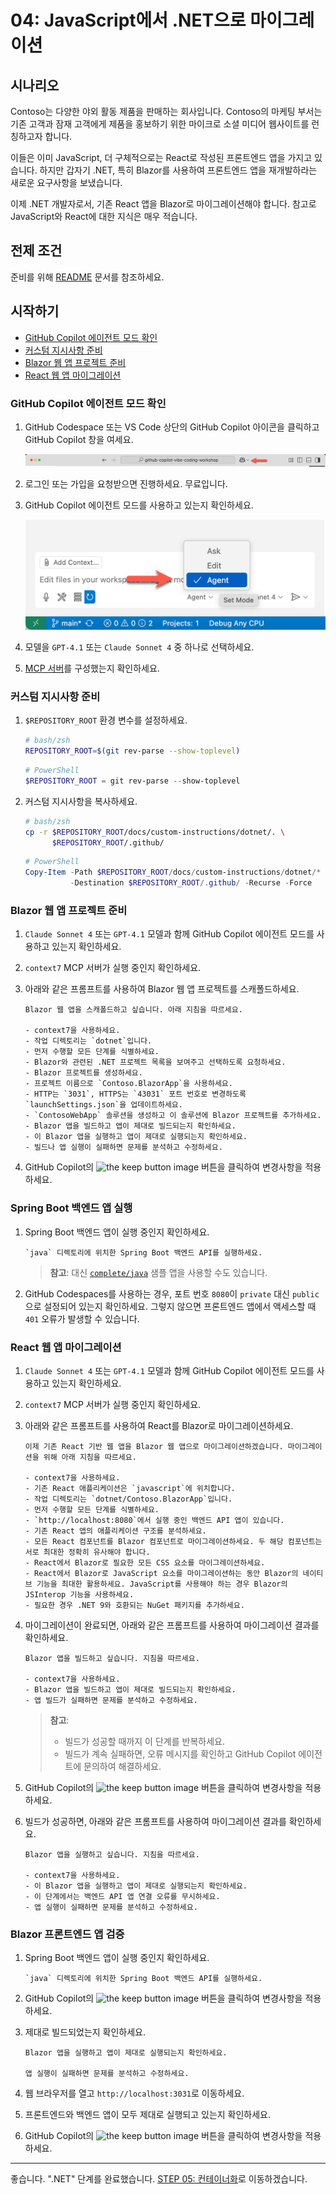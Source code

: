 # 04: JavaScript에서 .NET으로 마이그레이션

## 시나리오

Contoso는 다양한 야외 활동 제품을 판매하는 회사입니다. Contoso의 마케팅 부서는 기존 고객과 잠재 고객에게 제품을 홍보하기 위한 마이크로 소셜 미디어 웹사이트를 런칭하고자 합니다.

이들은 이미 JavaScript, 더 구체적으로는 React로 작성된 프론트엔드 앱을 가지고 있습니다. 하지만 갑자기 .NET, 특히 Blazor를 사용하여 프론트엔드 앱을 재개발하라는 새로운 요구사항을 보냈습니다.

이제 .NET 개발자로서, 기존 React 앱을 Blazor로 마이그레이션해야 합니다. 참고로 JavaScript와 React에 대한 지식은 매우 적습니다.

## 전제 조건

준비를 위해 [README](../README.md) 문서를 참조하세요.

## 시작하기

- [GitHub Copilot 에이전트 모드 확인](#github-copilot-에이전트-모드-확인)
- [커스텀 지시사항 준비](#커스텀-지시사항-준비)
- [Blazor 웹 앱 프로젝트 준비](#blazor-웹-앱-프로젝트-준비)
- [React 웹 앱 마이그레이션](#react-웹-앱-마이그레이션)

### GitHub Copilot 에이전트 모드 확인

1. GitHub Codespace 또는 VS Code 상단의 GitHub Copilot 아이콘을 클릭하고 GitHub Copilot 창을 여세요.

   ![Open GitHub Copilot Chat](../../../docs/images/setup-02.png)

1. 로그인 또는 가입을 요청받으면 진행하세요. 무료입니다.
1. GitHub Copilot 에이전트 모드를 사용하고 있는지 확인하세요.

   ![GitHub Copilot Agent Mode](../../../docs/images/setup-03.png)

1. 모델을 `GPT-4.1` 또는 `Claude Sonnet 4` 중 하나로 선택하세요.
1. [MCP 서버](./00-setup.md#mcp-서버-설정)를 구성했는지 확인하세요.

### 커스텀 지시사항 준비

1. `$REPOSITORY_ROOT` 환경 변수를 설정하세요.

   ```bash
   # bash/zsh
   REPOSITORY_ROOT=$(git rev-parse --show-toplevel)
   ```

   ```powershell
   # PowerShell
   $REPOSITORY_ROOT = git rev-parse --show-toplevel
   ```

1. 커스텀 지시사항을 복사하세요.

    ```bash
    # bash/zsh
    cp -r $REPOSITORY_ROOT/docs/custom-instructions/dotnet/. \
          $REPOSITORY_ROOT/.github/
    ```

    ```powershell
    # PowerShell
    Copy-Item -Path $REPOSITORY_ROOT/docs/custom-instructions/dotnet/* `
              -Destination $REPOSITORY_ROOT/.github/ -Recurse -Force
    ```

### Blazor 웹 앱 프로젝트 준비

1. `Claude Sonnet 4` 또는 `GPT-4.1` 모델과 함께 GitHub Copilot 에이전트 모드를 사용하고 있는지 확인하세요.
1. `context7` MCP 서버가 실행 중인지 확인하세요.
1. 아래와 같은 프롬프트를 사용하여 Blazor 웹 앱 프로젝트를 스캐폴드하세요.

    ```text
    Blazor 웹 앱을 스캐폴드하고 싶습니다. 아래 지침을 따르세요.

    - context7을 사용하세요.
    - 작업 디렉토리는 `dotnet`입니다.
    - 먼저 수행할 모든 단계를 식별하세요.
    - Blazor와 관련된 .NET 프로젝트 목록을 보여주고 선택하도록 요청하세요.
    - Blazor 프로젝트를 생성하세요.
    - 프로젝트 이름으로 `Contoso.BlazorApp`을 사용하세요.
    - HTTP는 `3031`, HTTPS는 `43031` 포트 번호로 변경하도록 `launchSettings.json`을 업데이트하세요.
    - `ContosoWebApp` 솔루션을 생성하고 이 솔루션에 Blazor 프로젝트를 추가하세요.
    - Blazor 앱을 빌드하고 앱이 제대로 빌드되는지 확인하세요.
    - 이 Blazor 앱을 실행하고 앱이 제대로 실행되는지 확인하세요.
    - 빌드나 앱 실행이 실패하면 문제를 분석하고 수정하세요.
    ```

1. GitHub Copilot의 ![the keep button image](https://img.shields.io/badge/keep-blue) 버튼을 클릭하여 변경사항을 적용하세요.

### Spring Boot 백엔드 앱 실행

1. Spring Boot 백엔드 앱이 실행 중인지 확인하세요.

    ```text
    `java` 디렉토리에 위치한 Spring Boot 백엔드 API를 실행하세요.
    ```

   > **참고**: 대신 [`complete/java`](../complete/java/) 샘플 앱을 사용할 수도 있습니다.

1. GitHub Codespaces를 사용하는 경우, 포트 번호 `8080`이 `private` 대신 `public`으로 설정되어 있는지 확인하세요. 그렇지 않으면 프론트엔드 앱에서 액세스할 때 `401` 오류가 발생할 수 있습니다.

### React 웹 앱 마이그레이션

1. `Claude Sonnet 4` 또는 `GPT-4.1` 모델과 함께 GitHub Copilot 에이전트 모드를 사용하고 있는지 확인하세요.
1. `context7` MCP 서버가 실행 중인지 확인하세요.
1. 아래와 같은 프롬프트를 사용하여 React를 Blazor로 마이그레이션하세요.

    ```text
    이제 기존 React 기반 웹 앱을 Blazor 웹 앱으로 마이그레이션하겠습니다. 마이그레이션을 위해 아래 지침을 따르세요.
    
    - context7을 사용하세요.
    - 기존 React 애플리케이션은 `javascript`에 위치합니다.
    - 작업 디렉토리는 `dotnet/Contoso.BlazorApp`입니다.
    - 먼저 수행할 모든 단계를 식별하세요.
    - `http://localhost:8080`에서 실행 중인 백엔드 API 앱이 있습니다.
    - 기존 React 앱의 애플리케이션 구조를 분석하세요.
    - 모든 React 컴포넌트를 Blazor 컴포넌트로 마이그레이션하세요. 두 해당 컴포넌트는 서로 최대한 정확히 유사해야 합니다.
    - React에서 Blazor로 필요한 모든 CSS 요소를 마이그레이션하세요.
    - React에서 Blazor로 JavaScript 요소를 마이그레이션하는 동안 Blazor의 네이티브 기능을 최대한 활용하세요. JavaScript를 사용해야 하는 경우 Blazor의 JSInterop 기능을 사용하세요.
    - 필요한 경우 .NET 9와 호환되는 NuGet 패키지를 추가하세요.
    ```

1. 마이그레이션이 완료되면, 아래와 같은 프롬프트를 사용하여 마이그레이션 결과를 확인하세요.

    ```text
    Blazor 앱을 빌드하고 싶습니다. 지침을 따르세요.

    - context7을 사용하세요.
    - Blazor 앱을 빌드하고 앱이 제대로 빌드되는지 확인하세요.
    - 앱 빌드가 실패하면 문제를 분석하고 수정하세요.
    ```

   > **참고**:
   >
   > - 빌드가 성공할 때까지 이 단계를 반복하세요.
   > - 빌드가 계속 실패하면, 오류 메시지를 확인하고 GitHub Copilot 에이전트에 문의하여 해결하세요.

1. GitHub Copilot의 ![the keep button image](https://img.shields.io/badge/keep-blue) 버튼을 클릭하여 변경사항을 적용하세요.
1. 빌드가 성공하면, 아래와 같은 프롬프트를 사용하여 마이그레이션 결과를 확인하세요.

    ```text
    Blazor 앱을 실행하고 싶습니다. 지침을 따르세요.

    - context7을 사용하세요.
    - 이 Blazor 앱을 실행하고 앱이 제대로 실행되는지 확인하세요.
    - 이 단계에서는 백엔드 API 앱 연결 오류를 무시하세요.
    - 앱 실행이 실패하면 문제를 분석하고 수정하세요.
    ```

### Blazor 프론트엔드 앱 검증

1. Spring Boot 백엔드 앱이 실행 중인지 확인하세요.

    ```text
    `java` 디렉토리에 위치한 Spring Boot 백엔드 API를 실행하세요.
    ```

1. GitHub Copilot의 ![the keep button image](https://img.shields.io/badge/keep-blue) 버튼을 클릭하여 변경사항을 적용하세요.
1. 제대로 빌드되었는지 확인하세요.

    ```text
    Blazor 앱을 실행하고 앱이 제대로 실행되는지 확인하세요.

    앱 실행이 실패하면 문제를 분석하고 수정하세요.
    ```

1. 웹 브라우저를 열고 `http://localhost:3031`로 이동하세요.
1. 프론트엔드와 백엔드 앱이 모두 제대로 실행되고 있는지 확인하세요.
1. GitHub Copilot의 ![the keep button image](https://img.shields.io/badge/keep-blue) 버튼을 클릭하여 변경사항을 적용하세요.

---

좋습니다. ".NET" 단계를 완료했습니다. [STEP 05: 컨테이너화](./05-containerization.md)로 이동하겠습니다.